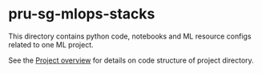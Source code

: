 # pru-sg-mlops-stacks

This directory contains python code, notebooks and ML resource configs related to one ML project.

See the [Project overview](../docs/project-overview.md) for details on code structure of project directory.